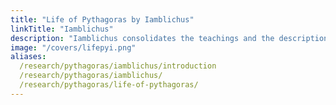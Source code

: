 ```yaml
---
title: "Life of Pythagoras by Iamblichus"
linkTitle: "Iamblichus"
description: "Iamblichus consolidates the teachings and the descriptions of the Life of Pythagoras"
image: "/covers/lifepyi.png"
aliases:
  /research/pythagoras/iamblichus/introduction
  /research/pythagoras/iamblichus/
  /research/pythagoras/life-of-pythagoras/
---
```

